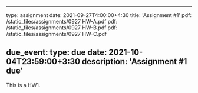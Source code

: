 
---
type: assignment
date: 2021-09-27T4:00:00+4:30
title: 'Assignment #1'
pdf: /static_files/assignments/0927 HW-A.pdf
pdf: /static_files/assignments/0927 HW-B.pdf
pdf: /static_files/assignments/0927 HW-C.pdf
<!---attachment: /static_files/assignments/asg.zip--->
<!---solutions: /static_files/assignments/asg_solutions.pdf--->
due_event: 
    type: due
    date: 2021-10-04T23:59:00+3:30
    description: 'Assignment #1 due'
---
This is a HW1.

